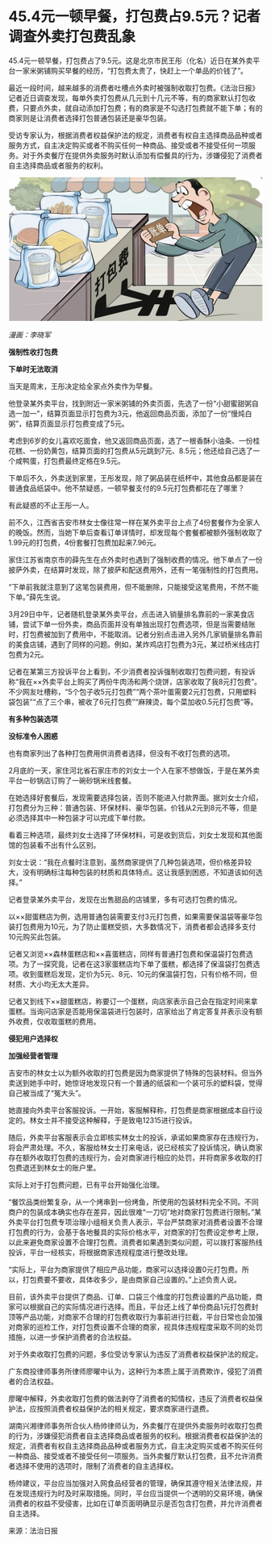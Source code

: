 # 45.4元一顿早餐，打包费占9.5元？记者调查外卖打包费乱象

45.4元一顿早餐，打包费占了9.5元。这是北京市民王彤（化名）近日在某外卖平台一家米粥铺购买早餐的经历，“打包费太贵了，快赶上一个单品的价钱了”。

最近一段时间，越来越多的消费者吐槽点外卖时被强制收取打包费。《法治日报》记者近日调查发现，每单外卖打包费从几元到十几元不等，有的商家默认打包收费，只要点外卖，就自动添加打包费；有的商家是不勾选打包费就不能下单；有的商家则是让消费者选择打包普通包装还是豪华包装。

受访专家认为，根据消费者权益保护法的规定，消费者有权自主选择商品品种或者服务方式，自主决定购买或者不购买任何一种商品、接受或者不接受任何一项服务。对于外卖餐厅在提供外卖服务时默认添加有偿餐具的行为，涉嫌侵犯了消费者自主选择商品或者服务的权利。

![ede9bbfa190de33f02917fa3461fa1c4.jpg](https://raw.githubusercontent.com/qqhsx/qqnews_image/main/2024/03/30/45.4元一顿早餐，打包费占9.5元？记者调查外卖打包费乱象/ede9bbfa190de33f02917fa3461fa1c4.jpg)

_漫画：李晓军_

**强制性收打包费**

**下单时无法取消**

当天是周末，王彤决定给全家点外卖作为早餐。

他登录某外卖平台，找到附近一家米粥铺的外卖页面，先选了一份“小甜蜜甜粥自选一加一”，结算页面显示打包费为3元，他返回商品页面，添加了一份“慢炖白粥”，结算页面显示打包费变成了5元。

考虑到6岁的女儿喜欢吃面食，他又返回商品页面，选了一根香酥小油条、一份桂花糕、一份奶黄包，结算页面的打包费从5元跳到7元、8.5元；他还给自己选了一个咸鸭蛋，打包费最终定格在9.5元。

下单后不久，外卖送到家里，王彤发现，除了粥品装在纸杯中，其他食品都是装在普通食品纸袋中。他不禁疑惑，一顿早餐支付的9.5元打包费都花在了哪里？

有此疑惑的不止王彤一人。

前不久，江西省吉安市林女士像往常一样在某外卖平台上点了4份套餐作为全家人的晚饭。然而，当她下单后查看订单详情时，却发现每个套餐都被额外强制收取了1.99元的打包费，4份套餐打包费加起来7.96元。

家住江苏省南京市的薛先生在点外卖时也遇到了强制收费的情况。他下单点了一份披萨外卖，在结算时发现，除了披萨和配送费用外，还有一笔强制性的打包费用。

“下单前我就注意到了这笔包装费用，但不能删除，只能接受这笔费用，不然不能下单。”薛先生说。

3月29日中午，记者随机登录某外卖平台，点击进入销量排名靠前的一家美食店铺，尝试下单一份外卖，商品页面并没有单独出现打包费选项，但是当需要结账时，打包费被加到了费用中，不能取消。记者分别点击进入另外几家销量排名靠前的美食店铺，遇到了同样的问题。例如，某炸鸡店打包费为3元，某过桥米线店打包费为2元。

记者在某第三方投诉平台上看到，不少消费者投诉强制收取打包费问题，有投诉称“我在××外卖平台上购买了两份牛肉汤和两个烧饼，店家收取了我8元打包费”。不少网友吐槽称，“5个包子收5元打包费”“两个茶叶蛋需要2元打包费，只用塑料袋包装”“点了三个串，被收了6元打包费”“麻辣烫，每个菜加收0.5元打包费”等。

**有多种包装选项**

**没标准令人困惑**

也有商家列出了各种打包费用供消费者选择，但没有不收打包费的选项。

2月底的一天，家住河北省石家庄市的刘女士一个人在家不想做饭，于是在某外卖平台一砂锅店订购了一碗砂锅米线套餐。

在她选择好套餐后，发现需要选择包装，否则不能进入付款界面。据刘女士介绍，打包费分为三种：普通包装、环保材料、豪华包装。价钱从2元到8元不等，但是必须选择其中一种包装才可以完成下单付款。

看着三种选项，最终刘女士选择了环保材料，可是收到货后，刘女士发现和其他面馆的包装看不出有什么区别。

刘女士说：“我在点餐时注意到，虽然商家提供了几种包装选项，但价格差异较大，没有明确标注每种包装的材质和具体特点。这让我感到困惑，不知道该如何选择。”

记者登录某外卖平台，发现在出售甜品的店铺里，多有可选打包费的情况。

以××甜蛋糕店为例，选用普通包装需要支付3元打包费，如果需要保温袋等豪华包装打包费用为10元，为了防止蛋糕受损，大多数情况下，消费者都会选择多支付10元购买此包装。

记者又浏览××森林蛋糕店和××喜蛋糕店，同样有普通打包费和保温袋打包费选项。为了一探究竟，记者在这3家蛋糕店均下单了蛋糕，都选择了保温袋打包费选项。收到蛋糕后发现，定价为5元、8元、10元的保温袋打包，只有价格不同，但材质、大小均无太大差异。

记者又到线下××甜蛋糕店，称要订一个蛋糕，向店家表示自己会在指定时间来拿蛋糕。当询问店家是否能用保温袋进行包装时，店家给出了肯定答复并表示没有额外收费，仅收取蛋糕的费用。

**侵犯用户选择权**

**加强经营者管理**

吉安市的林女士以为额外收取的打包费是因为商家提供了特殊的包装材料。但当外卖送到她手中时，她惊讶地发现只有一个普通的纸袋和一个装可乐的塑料袋，觉得自己被当成了“冤大头”。

她直接向外卖平台客服投诉。一开始，客服解释称，打包费是商家根据成本自行设定的。林女士并不接受这种解释，于是致电12315进行投诉。

随后，外卖平台客服表示会立即核实林女士的投诉，承诺如果商家存在违规行为，将会严肃处理。不久，客服给林女士打来电话，说已经核实了投诉情况，确认商家存在额外收取打包费的违规行为，会对商家进行相应的处罚，并将商家多收取的打包费退还到林女士的账户里。

实际上对于打包费问题，已有平台开始强化治理。

“餐饮品类纷繁复杂，从一个烤串到一份烤鱼，所使用的包装材料完全不同。不同商户的包装成本确实也存在差异，因此很难“一刀切”地对商家打包费进行限制。”某外卖平台打包费专项治理小组相关负责人表示，平台严禁商家对消费者设置不合理打包费的行为，会基于各地餐具的实际价格水平，对商家的打包费设定参考上限，以此来避免商家设置不合理打包费。消费者如果遇到类似问题，可以拨打客服热线投诉，平台一经核实，将根据商家违规程度进行整改处理。

“实际上，平台为商家提供了相应产品功能，商家可以选择设置0元打包费。所以，打包费要不要收，具体收多少，是由商家自己设置的。”上述负责人说。

目前，该外卖平台提供了商品、订单、口袋三个维度的打包费设置的产品功能，商家可以根据自己的实际情况进行选择。而且，平台还上线了单份商品1元打包费封顶等产品功能，对商家不合理的打包费收取行为事前进行拦截，平台日常也会加强对商家的巡检工作，对打包费设置不合理的商家，视具体违规程度采取不同的处罚措施，以进一步保护消费者的合法权益。

对于外卖收取打包费的问题，多位受访专家认为违反了消费者权益保护法的规定。

广东商投律师事务所律师廖曜中认为，这种行为本质上属于消费欺诈，侵犯了消费者的合法权益。

廖曜中解释，外卖收取打包费的做法剥夺了消费者的知情权，违反了消费者权益保护法，应按照消费者权益保护法的相关规定，要求商家进行退费。

湖南兴湘律师事务所合伙人杨帅律师认为，外卖餐厅在提供外卖服务时收取打包费的行为，涉嫌侵犯消费者自主选择商品或者服务的权利。根据消费者权益保护法的规定，消费者有权自主选择商品品种或者服务方式，自主决定购买或者不购买任何一种商品、接受或者不接受任何一项服务。当外卖餐厅默认打包费，且不允许消费者选择不使用的选项时，限制了消费者的自主选择权。

杨帅建议，平台应当加强对入网食品经营者的管理，确保其遵守相关法律法规，并在发现违规行为时及时采取措施。同时，平台应当提供一个透明的交易环境，确保消费者的权益不受侵害，比如在订单页面明确显示是否包含打包费，并允许消费者自主选择。

来源：法治日报

